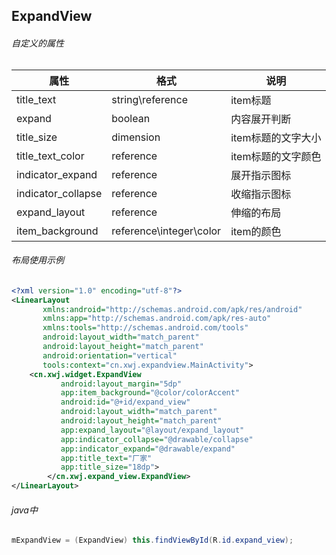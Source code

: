 ## ExpandView

###### 自定义的属性

|       属性        |      格式  |       说明
|-------------------|----------|------------------
|  title_text       | string\reference    |       item标题
|  expand           | boolean             |       内容展开判断
|   title_size      | dimension           |item标题的文字大小
|title_text_color   | reference           |item标题的文字颜色
|indicator_expand   | reference           |  展开指示图标
|indicator_collapse | reference           |    收缩指示图标
|expand_layout      | reference           |    伸缩的布局
|item_background    |reference\integer\color|  item的颜色

###### 布局使用示例

```xml
<?xml version="1.0" encoding="utf-8"?>
<LinearLayout
       xmlns:android="http://schemas.android.com/apk/res/android"
       xmlns:app="http://schemas.android.com/apk/res-auto"
       xmlns:tools="http://schemas.android.com/tools"
       android:layout_width="match_parent"
       android:layout_height="match_parent"
       android:orientation="vertical"
       tools:context="cn.xwj.expandview.MainActivity">
    <cn.xwj.widget.ExpandView
           android:layout_margin="5dp"
           app:item_background="@color/colorAccent"
           android:id="@+id/expand_view"
           android:layout_width="match_parent"
           android:layout_height="match_parent"
           app:expand_layout="@layout/expand_layout"
           app:indicator_collapse="@drawable/collapse"
           app:indicator_expand="@drawable/expand"
           app:title_text="厂家"
           app:title_size="18dp">
        </cn.xwj.expand_view.ExpandView>
</LinearLayout>
```

###### java中

```java
mExpandView = (ExpandView) this.findViewById(R.id.expand_view);
```

